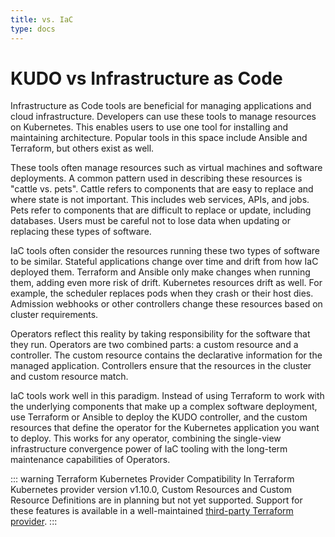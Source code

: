 ```yaml
---
title: vs. IaC
type: docs
---
```


# KUDO vs Infrastructure as Code

Infrastructure as Code tools are beneficial for managing applications and cloud infrastructure. Developers can use these tools to manage resources on Kubernetes. This enables users to use one tool for installing and maintaining architecture. Popular tools in this space include Ansible and Terraform, but others exist as well.

These tools often manage resources such as virtual machines and software deployments. A common pattern used in describing these resources is "cattle vs. pets". Cattle refers to components that are easy to replace and where state is not important. This includes web services, APIs, and jobs. Pets refer to components that are difficult to replace or update, including databases. Users must be careful not to lose data when updating or replacing these types of software.

IaC tools often consider the resources running these two types of software to be similar. Stateful applications change over time and drift from how IaC deployed them. Terraform and Ansible only make changes when running them, adding even more risk of drift. Kubernetes resources drift as well. For example, the scheduler replaces pods when they crash or their host dies. Admission webhooks or other controllers change these resources based on cluster requirements.

Operators reflect this reality by taking responsibility for the software that they run. Operators are two combined parts: a custom resource and a controller. The custom resource contains the declarative information for the managed application. Controllers ensure that the resources in the cluster and custom resource match.

IaC tools work well in this paradigm. Instead of using Terraform to work with the underlying components that make up a complex software deployment, use Terraform or Ansible to deploy the KUDO controller, and the custom resources that define the operator for the Kubernetes application you want to deploy. This works for any operator, combining the single-view infrastructure convergence power of IaC tooling with the long-term maintenance capabilities of Operators.

::: warning Terraform Kubernetes Provider Compatibility
In Terraform Kubernetes provider version v1.10.0, Custom Resources and Custom Resource Definitions are in planning but not yet supported. Support for these features is available in a well-maintained [third-party Terraform provider](https://github.com/nabancard/terraform-provider-kubernetes-yaml).
:::
